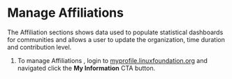 # Manage Affiliations

The Affiliation sections shows data used to populate statistical dashboards for communities and allows a user to update the organization, time duration and contribution level.

1. To manage Affiliations , login to [myprofile.linuxfoundation.org](https://myprofile.linuxfoundation.org/) and navigated click the **My Information** CTA button.





